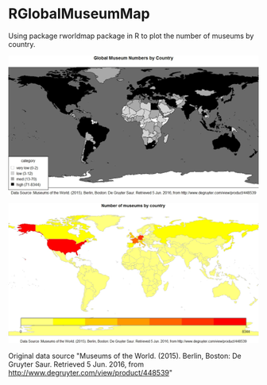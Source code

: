 # RGlobalMuseumMap

Using package rworldmap package in R to plot the number of museums by country.

![Alt Text](https://raw.githubusercontent.com/BritishMuseum/RGlobalMuseumMap/master/worldmapblackwhitedarkmuseum.jpeg)

![Alt Text](https://raw.githubusercontent.com/BritishMuseum/RGlobalMuseumMap/master/worldmapyellowmuseums.jpeg)

Original data source "Museums of the World. (2015). Berlin, Boston: De Gruyter Saur. Retrieved 5 Jun. 2016, from http://www.degruyter.com/view/product/448539"

